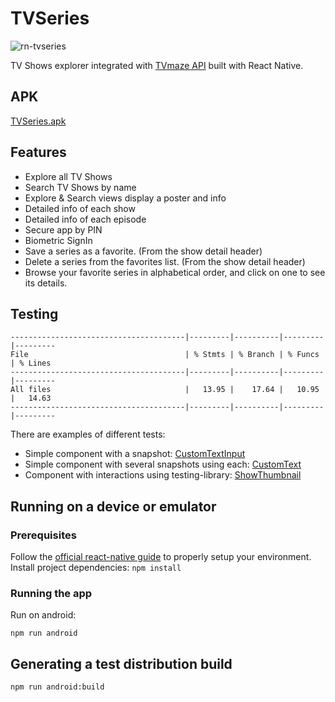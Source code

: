 # TVSeries

![rn-tvseries](https://github.com/pabloferro/TVSeries/assets/4098152/ea95a858-c543-4779-be18-9788840ce19d)

TV Shows explorer integrated with [TVmaze API](https://www.tvmaze.com/api) built with React Native.

## APK
[TVSeries.apk](distribution/TVSeries.apk)

## Features
- Explore all TV Shows
- Search TV Shows by name
- Explore & Search views display a poster and info
- Detailed info of each show
- Detailed info of each episode
- Secure app by PIN
- Biometric SignIn
- Save a series as a favorite. (From the show detail header)
- Delete a series from the favorites list. (From the show detail header)
- Browse your favorite series in alphabetical order, and click on one to see its details.

## Testing
```
---------------------------------------|---------|----------|---------|---------
File                                   | % Stmts | % Branch | % Funcs | % Lines
---------------------------------------|---------|----------|---------|---------
All files                              |   13.95 |    17.64 |   10.95 |   14.63 
---------------------------------------|---------|----------|---------|---------
```


There are examples of different tests:
- Simple component with a snapshot: [CustomTextInput](src/components/CustomTextInput/index.test.tsx)
- Simple component with several snapshots using each: [CustomText](src/components/CustomText/index.test.tsx)
- Component with interactions using testing-library: [ShowThumbnail](src/shows/components/ShowThumbnail/index.test.tsx)

## Running on a device or emulator

### Prerequisites
Follow the [official react-native guide](https://reactnative.dev/docs/environment-setup) to properly setup your environment.
Install project dependencies:
`npm install`

### Running the app
Run on android:

`npm run android`

## Generating a test distribution build
`npm run android:build`

